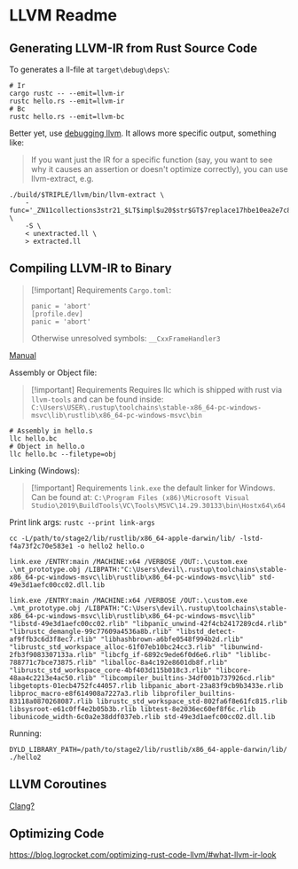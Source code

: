 # LLVM Readme

## Generating LLVM-IR from Rust Source Code

To generates a ll-file at `target\debug\deps\`:

```shell
# Ir
cargo rustc -- --emit=llvm-ir
rustc hello.rs --emit=llvm-ir
# Bc
rustc hello.rs --emit=llvm-bc
```

Better yet, use [debugging llvm](https://rustc-dev-guide.rust-lang.org/backend/debugging.html#:~:text=For%20rustc%20to%20generate%20LLVM,IR%20into%20the%20target%20directory.). It allows more specific output, something like:
> If you want just the IR for a specific function (say, you want to see why it causes an assertion or doesn't optimize correctly), you can use llvm-extract, e.g.

```shell
./build/$TRIPLE/llvm/bin/llvm-extract \
    -func='_ZN11collections3str21_$LT$impl$u20$str$GT$7replace17hbe10ea2e7c809b0bE' \
    -S \
    < unextracted.ll \
    > extracted.ll
```

## Compiling LLVM-IR to Binary

> [!important] Requirements
> `Cargo.toml`:
>
> ```[profile.release]
> panic = 'abort'
> [profile.dev]
> panic = 'abort'
> ```
>
> Otherwise unresolved symbols: `__CxxFrameHandler3`

[Manual](https://stackoverflow.com/questions/37416272/generating-rust-executable-from-llvm-bitcode)

Assembly or Object file:

> [!important] Requirements
> Requires llc which is shipped with rust via `llvm-tools` and can be found inside:
> `C:\Users\USER\.rustup\toolchains\stable-x86_64-pc-windows-msvc\lib\rustlib\x86_64-pc-windows-msvc\bin`

```shell
# Assembly in hello.s
llc hello.bc
# Object in hello.o
llc hello.bc --filetype=obj
```

Linking (Windows):

> [!important] Requirements
> `link.exe` the default linker for Windows. Can be found at:
> `C:\Program Files (x86)\Microsoft Visual Studio\2019\BuildTools\VC\Tools\MSVC\14.29.30133\bin\Hostx64\x64`

Print link args: `rustc --print link-args`

```shell
cc -L/path/to/stage2/lib/rustlib/x86_64-apple-darwin/lib/ -lstd-f4a73f2c70e583e1 -o hello2 hello.o
```

```shell
link.exe /ENTRY:main /MACHINE:x64 /VERBOSE /OUT:.\custom.exe .\mt_prototype.obj /LIBPATH:"C:\Users\devil\.rustup\toolchains\stable-x86_64-pc-windows-msvc\lib\rustlib\x86_64-pc-windows-msvc\lib" std-49e3d1aefc00cc02.dll.lib
```

```shell
link.exe /ENTRY:main /MACHINE:x64 /VERBOSE /OUT:.\custom.exe .\mt_prototype.obj /LIBPATH:"C:\Users\devil\.rustup\toolchains\stable-x86_64-pc-windows-msvc\lib\rustlib\x86_64-pc-windows-msvc\lib" "libstd-49e3d1aefc00cc02.rlib" "libpanic_unwind-42f4cb2417289cd4.rlib" "librustc_demangle-99c77609a4536a8b.rlib" "libstd_detect-af9ffb3c6d3f8ec7.rlib" "libhashbrown-a6bfe0548f994b2d.rlib" "librustc_std_workspace_alloc-61f07eb10bc24cc3.rlib" "libunwind-2fb3f9083307133a.rlib" "libcfg_if-6892c9ede6f0d6e6.rlib" "liblibc-788771c7bce73875.rlib" "liballoc-8a4c192e8601db8f.rlib" "librustc_std_workspace_core-4bf403d115b018c3.rlib" "libcore-48aa4c2213e4ac50.rlib" "libcompiler_builtins-34df001b737926cd.rlib" libgetopts-01ecb4752fc44057.rlib libpanic_abort-23a83f9cb9b3433e.rlib libproc_macro-e8f614908a7227a3.rlib libprofiler_builtins-83118a0870268087.rlib librustc_std_workspace_std-802fa6f8e61fc815.rlib libsysroot-e61c0ff4e2b05b3b.rlib libtest-8e2036ec60ef8f6c.rlib libunicode_width-6c0a2e38ddf037eb.rlib std-49e3d1aefc00cc02.dll.lib
```

Running:

```shell
DYLD_LIBRARY_PATH=/path/to/stage2/lib/rustlib/x86_64-apple-darwin/lib/ ./hello2
```

## LLVM Coroutines

[Clang?](https://borretti.me/article/compiling-llvm-ir-binary)

## Optimizing Code

<https://blog.logrocket.com/optimizing-rust-code-llvm/#what-llvm-ir-look>

